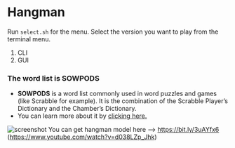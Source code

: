 # Hangman

Run `select.sh` for the menu. Select the version you want to play from the terminal menu.

1. CLI
2. GUI

### The word list is **SOWPODS**

- **SOWPODS** is a word list commonly used in word puzzles and games (like Scrabble for example). It is the combination of the Scrabble Player’s Dictionary and the Chamber’s Dictionary.
- You can learn more about it by <a href="https://en.wikipedia.org/wiki/Collins_Scrabble_Words">clicking here.</a>

![screenshot](https://user-images.githubusercontent.com/86803100/135766662-8b075d7a-9658-4303-aa5e-364ac55edb2c.png)
You can get hangman model here --> https://bit.ly/3uAYfx6 (https://www.youtube.com/watch?v=d038LZp_Jhk)
